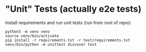 # "Unit" Tests (actually e2e tests)

Install requirements and run unit tests (run from root of repo):

    python3 -m venv venv
    source venv/bin/activate
    pip install -r requirements.txt -r test/requirements.txt
    venv/bin/python -m unittest discover test

